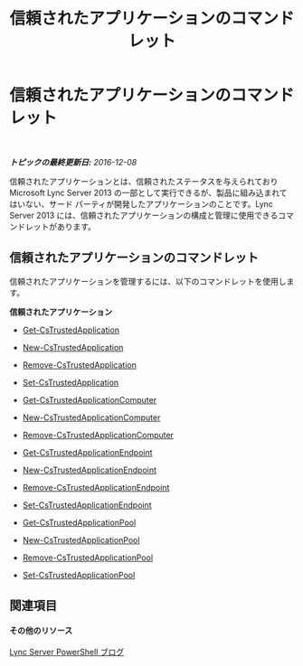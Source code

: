 ﻿---
title: 信頼されたアプリケーションのコマンドレット
TOCTitle: 信頼されたアプリケーションのコマンドレット
ms:assetid: 4d6ae0dc-e3e0-4519-8b74-9e941dea21e0
ms:mtpsurl: https://technet.microsoft.com/ja-jp/library/Gg415652(v=OCS.15)
ms:contentKeyID: 48272038
ms.date: 12/10/2016
mtps_version: v=OCS.15
ms.translationtype: HT
---

# 信頼されたアプリケーションのコマンドレット

 

_**トピックの最終更新日:** 2016-12-08_

信頼されたアプリケーションとは、信頼されたステータスを与えられており Microsoft Lync Server 2013 の一部として実行できるが、製品に組み込まれてはいない、サード パーティが開発したアプリケーションのことです。Lync Server 2013 には、信頼されたアプリケーションの構成と管理に使用できるコマンドレットがあります。

## 信頼されたアプリケーションのコマンドレット

信頼されたアプリケーションを管理するには、以下のコマンドレットを使用します。

**信頼されたアプリケーション**

  - [Get-CsTrustedApplication](get-cstrustedapplication.md)

  - [New-CsTrustedApplication](new-cstrustedapplication.md)

  - [Remove-CsTrustedApplication](remove-cstrustedapplication.md)

  - [Set-CsTrustedApplication](set-cstrustedapplication.md)

  - [Get-CsTrustedApplicationComputer](get-cstrustedapplicationcomputer.md)

  - [New-CsTrustedApplicationComputer](new-cstrustedapplicationcomputer.md)

  - [Remove-CsTrustedApplicationComputer](remove-cstrustedapplicationcomputer.md)

  - [Get-CsTrustedApplicationEndpoint](get-cstrustedapplicationendpoint.md)

  - [New-CsTrustedApplicationEndpoint](new-cstrustedapplicationendpoint.md)

  - [Remove-CsTrustedApplicationEndpoint](remove-cstrustedapplicationendpoint.md)

  - [Set-CsTrustedApplicationEndpoint](set-cstrustedapplicationendpoint.md)

  - [Get-CsTrustedApplicationPool](get-cstrustedapplicationpool.md)

  - [New-CsTrustedApplicationPool](new-cstrustedapplicationpool.md)

  - [Remove-CsTrustedApplicationPool](remove-cstrustedapplicationpool.md)

  - [Set-CsTrustedApplicationPool](set-cstrustedapplicationpool.md)

## 関連項目

#### その他のリソース

[Lync Server PowerShell ブログ](http://go.microsoft.com/fwlink/?linkid=203150%26clcid=0x411)

